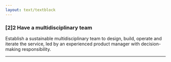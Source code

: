 ```yaml
---
layout: text/textblock
---
```


### [2]2 Have a multidisciplinary team

Establish a sustainable multidisciplinary team to design, build, operate and iterate the service, led by an experienced product manager with decision-making responsibility.

___
